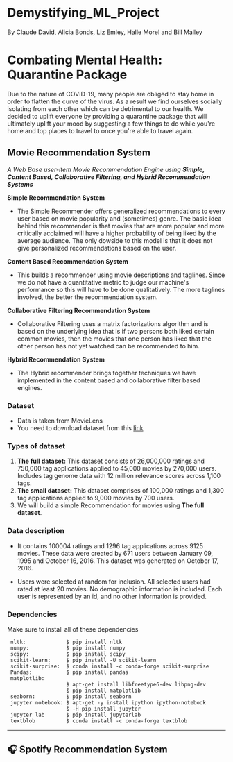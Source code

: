 # Demystifying_ML_Project
By Claude David, Alicia Bonds, Liz Emley, Halle Morel and Bill Malley

# Combating Mental Health: Quarantine Package
Due to the nature of COVID-19, many people are obliged to stay home in order to flatten the curve of the virus. As a result we find ourselves socially isolating from each other which can be detrimental to our health. We decided to uplift everyone by providing a quarantine package that will ultimately uplift your mood by suggesting a few things to do while you're home and top places to travel to once you're able to travel again. 

## Movie Recommendation System
_A Web Base user-item Movie Recommendation Engine using_ _**Simple, Content Based, Collaborative Filtering, and Hybrid Recommendation Systems**_

__Simple Recommendation System__
* The Simple Recommender offers generalized recommendations to every user based on movie popularity and (sometimes) genre.
The basic idea behind this recommender is that movies that are more popular and more critically acclaimed will have a higher probability of being liked by the average audience. The only dowside to this model is that it does not give personalized recommendations based on the user.

__Content Based Recommendation System__
* This builds a recommender using movie descriptions and taglines. Since we do not have a quantitative metric to judge our machine's performance so this will have to be done qualitatively. The more taglines involved, the better the recommendation system. 

__Collaborative Filtering Recommendation System__
* Collaborative Filtering uses a matrix factorizations algorithm and is based on the underlying idea that is if two persons both liked certain common movies, then the movies that one person has liked that the other person has not yet watched can be recommended to him. 

__Hybrid Recommendation System__
* The Hybrid recommender brings together techniques we have implemented in the content based and collaborative filter based engines.


### Dataset 

* Data is taken from MovieLens
* You need to download dataset from this [link](https://drive.google.com/open?id=1G8VGjz_nP4D12lsGw48hlBQbwkm1fnUa)

### Types of dataset

1. **The full dataset:** This dataset consists of 26,000,000 ratings and 750,000 tag applications applied to 45,000 movies by 270,000 users. Includes tag genome data with 12 million relevance scores across 1,100 tags.
2. **The small dataset:** This dataset comprises of 100,000 ratings and 1,300 tag applications applied to 9,000 movies by 700 users.
3. We will build a simple Recommendation for movies using **The full dataset**.


### Data description
* It contains 100004 ratings and 1296 tag applications across 9125 movies. These data were created by 671 users between January 09, 1995 and October 16, 2016. This dataset was generated on October 17, 2016.

* Users were selected at random for inclusion. All selected users had rated at least 20 movies. No demographic information is included. Each user is represented by an id, and no other information is provided.

### Dependencies
Make sure to install all of these dependencies
```
 nltk:             $ pip install nltk
 numpy:            $ pip install numpy
 scipy:            $ pip install scipy
 scikit-learn:     $ pip install -U scikit-learn
 scikit-surprise:  $ conda install -c conda-forge scikit-surprise
 Pandas:           $ pip install pandas
 matplotlib: 
                   $ apt-get install libfreetype6-dev libpng-dev
                   $ pip install matplotlib 
 seaborn:          $ pip install seaborn
 jupyter notebook: $ apt-get -y install ipython ipython-notebook
                   $ -H pip install jupyter
 jupyter lab       $ pip install jupyterlab
 textblob          $ conda install -c conda-forge textblob 
```
---------------------------------
## 🎧 Spotify Recommendation System
